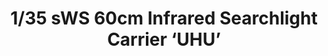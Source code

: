 ---
layout: product
title: "1/35 sWS 60cm Infrared Searchlight Carrier ‘UHU’"
price: "TBA" 
desc: "Maketa"
img_path: "/assets/img/BRNC35212.webp"
brand: "Bronco"
available: false
special_offer: false
new: false
soon: false
cat: "010000"
subcat: "015800"
subsubcat: "0N/A"
sifra: "BRNC35212"
popular: false
spec: false
---